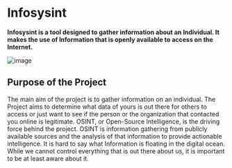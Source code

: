 # Infosysint
**Infosysint is a tool designed to gather information about an Individual.  It makes the use of Information that is openly available to access on the Internet.**

![image](https://user-images.githubusercontent.com/69709596/176122662-8b2a8c34-3a60-4165-b108-8c1653d9210e.png)


## Purpose of the Project
The main aim of the project is to gather information on an individual. The Project aims to determine what data of yours is out there for others to access or just want to see if the person or the organization that contacted you online is legitimate. OSINT, or Open-Source Intelligence, is the driving force behind the project. OSINT is information gathering from publicly available sources and the analysis of that information to provide actionable intelligence. It is hard to say what Information is floating in the digital ocean. While we cannot control everything that is out there about us, it is important to be at least aware about it.


